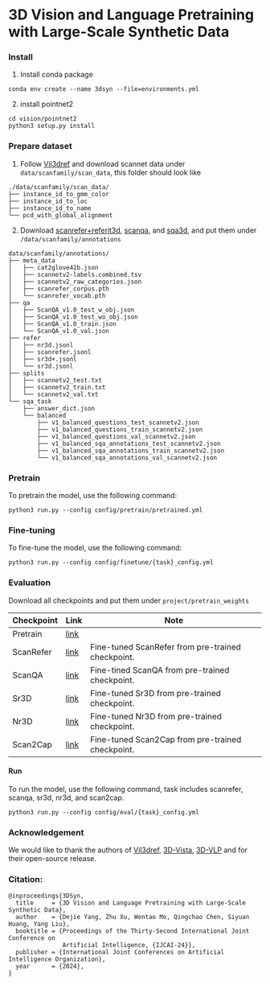 # 3D Vision and Language Pretraining with Large-Scale Synthetic Data

### Install
1. Install conda package
```
conda env create --name 3dsyn --file=environments.yml
```

2. install pointnet2
```
cd vision/pointnet2
python3 setup.py install
```
### Prepare dataset
1. Follow [Vil3dref](https://github.com/cshizhe/vil3dref) and download scannet data under `data/scanfamily/scan_data`, this folder should look like
```
./data/scanfamily/scan_data/
├── instance_id_to_gmm_color
├── instance_id_to_loc
├── instance_id_to_name
└── pcd_with_global_alignment
```
2. Download [scanrefer+referit3d](https://github.com/cshizhe/vil3dref), [scanqa](https://github.com/ATR-DBI/ScanQA), and [sqa3d](https://github.com/SilongYong/SQA3D), and put them under `/data/scanfamily/annotations`

```
data/scanfamily/annotations/
├── meta_data
│   ├── cat2glove42b.json
│   ├── scannetv2-labels.combined.tsv
│   ├── scannetv2_raw_categories.json
│   ├── scanrefer_corpus.pth
│   └── scanrefer_vocab.pth
├── qa
│   ├── ScanQA_v1.0_test_w_obj.json
│   ├── ScanQA_v1.0_test_wo_obj.json
│   ├── ScanQA_v1.0_train.json
│   └── ScanQA_v1.0_val.json
├── refer
│   ├── nr3d.jsonl
│   ├── scanrefer.jsonl
│   ├── sr3d+.jsonl
│   └── sr3d.jsonl
├── splits
│   ├── scannetv2_test.txt
│   ├── scannetv2_train.txt
│   └── scannetv2_val.txt
└── sqa_task
    ├── answer_dict.json
    └── balanced
        ├── v1_balanced_questions_test_scannetv2.json
        ├── v1_balanced_questions_train_scannetv2.json
        ├── v1_balanced_questions_val_scannetv2.json
        ├── v1_balanced_sqa_annotations_test_scannetv2.json
        ├── v1_balanced_sqa_annotations_train_scannetv2.json
        └── v1_balanced_sqa_annotations_val_scannetv2.json
```

### Pretrain

To pretrain the model, use the following command:
```
python3 run.py --config config/pretrain/pretrained.yml
```

### Fine-tuning
To fine-tune the model, use the following command:
```
python3 run.py --config config/finetune/{task}_config.yml
```

### Evaluation
Download all checkpoints and put them under `project/pretrain_weights`

| Checkpoint           | Link                                                         | Note                                              |
| :------------------- | ------------------------------------------------------------ | ------------------------------------------------- |
| Pretrain | [link](https://pan.baidu.com/s/1oyW4ZqmmJn-sp3vDLCaPYQ?pwd=45pu)||
| ScanRefer            | [link](https://pan.baidu.com/s/13JGq-nA0llWHZ0k0lySufw?pwd=agrk) | Fine-tuned ScanRefer from pre-trained checkpoint. |
| ScanQA               | [link](https://pan.baidu.com/s/123CkrlA67pBr295CGHFbsQ?pwd=r76v) | Fine-tined ScanQA from pre-trained checkpoint.    |
| Sr3D                 | [link](https://pan.baidu.com/s/123CkrlA67pBr295CGHFbsQ?pwd=r76v) | Fine-tuned Sr3D from pre-trained checkpoint.      |
| Nr3D                 | [link](https://pan.baidu.com/s/1g2fWLBFi0_c9Gt9EwgMnTQ?pwd=mrjs) | Fine-tuned Nr3D from pre-trained checkpoint.      |
| Scan2Cap             | [link](https://pan.baidu.com/s/1DGvoN_Y_maX8hSwY3KPP4g?pwd=qkrc) | Fine-tuned Scan2Cap from pre-trained checkpoint.  |

#### Run 
To run the model, use the following command, task includes scanrefer, scanqa, sr3d, nr3d, and scan2cap.
```
python3 run.py --config config/eval/{task}_config.yml
```

### Acknowledgement
We would like to thank the authors of [Vil3dref](https://github.com/cshizhe/vil3dref), [3D-Vista](https://github.com/3d-vista/3D-VisTA), [3D-VLP](https://github.com/leolyj/3D-VLP/tree/main) and for their open-source release.



### Citation:

```
@inproceedings{3DSyn,
  title     = {3D Vision and Language Pretraining with Large-Scale Synthetic Data},
  author    = {Dejie Yang, Zhu Xu, Wentao Mo, Qingchao Chen, Siyuan Huang, Yang Liu},
  booktitle = {Proceedings of the Thirty-Second International Joint Conference on
               Artificial Intelligence, {IJCAI-24}},
  publisher = {International Joint Conferences on Artificial Intelligence Organization},
  year      = {2024},
}

```
